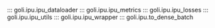 ::: goli.ipu.ipu_dataloader
::: goli.ipu.ipu_metrics
::: goli.ipu.ipu_losses
::: goli.ipu.ipu_utils
::: goli.ipu.ipu_wrapper
::: goli.ipu.to_dense_batch

